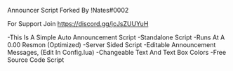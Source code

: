 Announcer Script Forked By !Nates#0002

For Support Join https://discord.gg/jcJsZUUYuH


-This Is A Simple Auto Announcement Script
-Standalone Script
-Runs At A 0.00 Resmon (Optimized)
-Server Sided Script
-Editable Announcement Messages, (Edit In Config.lua)
-Changeable Text And Text Box Colors
-Free Source Code Script
